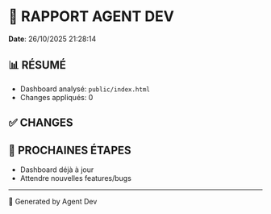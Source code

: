 # 🔧 RAPPORT AGENT DEV

**Date**: 26/10/2025 21:28:14

## 📊 RÉSUMÉ

- Dashboard analysé: `public/index.html`
- Changes appliqués: 0

## ✅ CHANGES



## 🎯 PROCHAINES ÉTAPES

- Dashboard déjà à jour
- Attendre nouvelles features/bugs

---

🤖 Generated by Agent Dev
